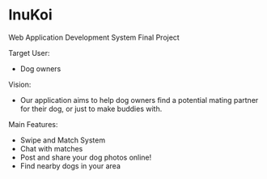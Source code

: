 # InuKoi
Web Application Development System Final Project

Target User:
- Dog owners

Vision: 
- Our application aims to help dog owners find a potential mating partner for their dog, or just to make buddies with. 

Main Features:
- Swipe and Match System
- Chat with matches 
- Post and share your dog photos online!
- Find nearby dogs in your area
